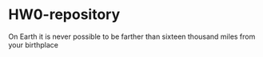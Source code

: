 # HW0-repository

On Earth it is never possible to be farther than sixteen thousand miles from your birthplace
